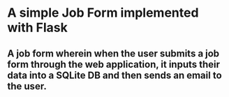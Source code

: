 # A simple Job Form implemented with Flask
## A job form wherein when the user submits a job form through the web application, it inputs their data into a SQLite DB and then sends an email to the user.